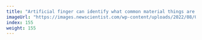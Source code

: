 ```yaml
---
title: "Artificial finger can identify what common material things are made of"
imageUrl: "https://images.newscientist.com/wp-content/uploads/2022/08/05210720/SEI_1178551531.jpg?width=600"
index: 155
weight: 155
---
```

